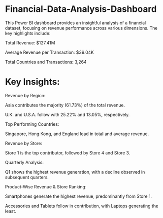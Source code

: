 # Financial-Data-Analysis-Dashboard
This Power BI dashboard provides an insightful analysis of a financial dataset, focusing on revenue performance across various dimensions. The key highlights include:

Total Revenue: $127.41M

Average Revenue per Transaction: $39.04K

Total Countries and Transactions: 3,264

# Key Insights:
Revenue by Region:

Asia contributes the majority (61.73%) of the total revenue.

U.K. and U.S.A. follow with 25.22% and 13.05%, respectively.

Top Performing Countries:

Singapore, Hong Kong, and England lead in total and average revenue.

Revenue by Store:

Store 1 is the top contributor, followed by Store 4 and Store 3.

Quarterly Analysis:

Q1 shows the highest revenue generation, with a decline observed in subsequent quarters.

Product-Wise Revenue & Store Ranking:

Smartphones generate the highest revenue, predominantly from Store 1.

Accessories and Tablets follow in contribution, with Laptops generating the least.
